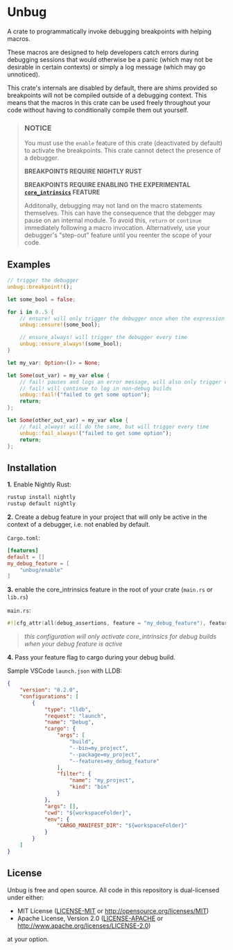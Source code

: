 # Unbug

A crate to programmatically invoke debugging breakpoints with helping macros.

These macros are designed to help developers catch errors during debugging sessions that would otherwise be a panic (which may not be desirable in certain contexts) or simply a log message (which may go unnoticed).

This crate's internals are disabled by default, there are shims provided so breakpoints will not be compiled outside of a debugging context. This means that the macros in this crate can be used freely throughout your code without having to conditionally compile them out yourself.

> ### NOTICE
>
> You must use the `enable` feature of this crate (deactivated by default) to activate the breakpoints. This crate cannot detect the presence of a debugger.
>
> __BREAKPOINTS REQUIRE NIGHTLY RUST__
>
> __BREAKPOINTS REQUIRE ENABLING THE EXPERIMENTAL [`core_intrinsics`](https://doc.rust-lang.org/core/intrinsics/fn.breakpoint.html) FEATURE__
>
> Additonally, debugging may not land on the macro statements themselves. This can have the consequence that the debgger may pause on an internal module. To avoid this, `return` or `continue` immediately following a macro invocation. Alternatively, use your debugger's "step-out" feature until you reenter the scope of your code.

## Examples

```rust
// trigger the debugger
unbug::breakpoint!();

let some_bool = false;

for i in 0..5 {
    // ensure! will only trigger the debugger once when the expression argument is false
    unbug::ensure!(some_bool);

    // ensure_always! will trigger the debugger every time
    unbug::ensure_always!(some_bool);
}

let my_var: Option<()> = None;

let Some(out_var) = my_var else {
    // fail! pauses and logs an error message, will also only trigger once
    // fail! will continue to log in non-debug builds
    unbug::fail!("failed to get some option");
    return;
};

let Some(other_out_var) = my_var else {
    // fail_always! will do the same, but will trigger every time
    unbug::fail_always!("failed to get some option");
    return;
};
```

## Installation

__1.__ Enable Nightly Rust:
```bash
rustup install nightly
rustup default nightly
```

__2.__ Create a debug feature in your project that will only be active in the context of a debugger, i.e. not enabled by default.

`Cargo.toml`:
```toml
[features]
default = []
my_debug_feature = [
    "unbug/enable"
]
```

__3.__ enable the core_intrinsics feature in the root of your crate (`main.rs` or `lib.rs`)

`main.rs`:
```rust
#![cfg_attr(all(debug_assertions, feature = "my_debug_feature"), feature(core_intrinsics))]
```
> *this configuration will only activate core_intrinsics for debug builds when your debug feature is active*

__4.__ Pass your feature flag to cargo during your debug build.

Sample VSCode `launch.json` with LLDB:
```json
{
    "version": "0.2.0",
    "configurations": [
        {
            "type": "lldb",
            "request": "launch",
            "name": "Debug",
            "cargo": {
                "args": [
                    "build",
                    "--bin=my_project",
                    "--package=my_project",
                    "--features=my_debug_feature"
                ],
                "filter": {
                    "name": "my_project",
                    "kind": "bin"
                }
            },
            "args": [],
            "cwd": "${workspaceFolder}",
            "env": {
                "CARGO_MANIFEST_DIR": "${workspaceFolder}"
            }
        }
    ]
}
```

## License

Unbug is free and open source. All code in this repository is dual-licensed under either:

- MIT License ([LICENSE-MIT](/LICENSE-MIT) or <http://opensource.org/licenses/MIT>)
- Apache License, Version 2.0 ([LICENSE-APACHE](/LICENSE-APACHE) or <http://www.apache.org/licenses/LICENSE-2.0>)

at your option.